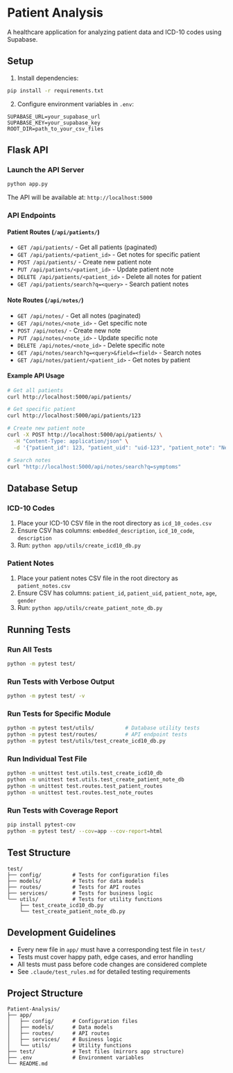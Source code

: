 # Patient Analysis

A healthcare application for analyzing patient data and ICD-10 codes using Supabase.

## Setup

1. Install dependencies:
```bash
pip install -r requirements.txt
```

2. Configure environment variables in `.env`:
```
SUPABASE_URL=your_supabase_url
SUPABASE_KEY=your_supabase_key
ROOT_DIR=path_to_your_csv_files
```

## Flask API

### Launch the API Server
```bash
python app.py
```

The API will be available at: `http://localhost:5000`

### API Endpoints

#### Patient Routes (`/api/patients/`)
- `GET /api/patients/` - Get all patients (paginated)
- `GET /api/patients/<patient_id>` - Get notes for specific patient
- `POST /api/patients/` - Create new patient note
- `PUT /api/patients/<patient_id>` - Update patient note
- `DELETE /api/patients/<patient_id>` - Delete all notes for patient
- `GET /api/patients/search?q=<query>` - Search patient notes

#### Note Routes (`/api/notes/`)
- `GET /api/notes/` - Get all notes (paginated)
- `GET /api/notes/<note_id>` - Get specific note
- `POST /api/notes/` - Create new note
- `PUT /api/notes/<note_id>` - Update specific note
- `DELETE /api/notes/<note_id>` - Delete specific note
- `GET /api/notes/search?q=<query>&field=<field>` - Search notes
- `GET /api/notes/patient/<patient_id>` - Get notes by patient

#### Example API Usage
```bash
# Get all patients
curl http://localhost:5000/api/patients/

# Get specific patient
curl http://localhost:5000/api/patients/123

# Create new patient note
curl -X POST http://localhost:5000/api/patients/ \
  -H "Content-Type: application/json" \
  -d '{"patient_id": 123, "patient_uid": "uid-123", "patient_note": "New note", "age": 30, "gender": "F"}'

# Search notes
curl "http://localhost:5000/api/notes/search?q=symptoms"
```

## Database Setup

### ICD-10 Codes
1. Place your ICD-10 CSV file in the root directory as `icd_10_codes.csv`
2. Ensure CSV has columns: `embedded_description`, `icd_10_code`, `description`
3. Run: `python app/utils/create_icd10_db.py`

### Patient Notes
1. Place your patient notes CSV file in the root directory as `patient_notes.csv`
2. Ensure CSV has columns: `patient_id`, `patient_uid`, `patient_note`, `age`, `gender`
3. Run: `python app/utils/create_patient_note_db.py`

## Running Tests

### Run All Tests
```bash
python -m pytest test/
```

### Run Tests with Verbose Output
```bash
python -m pytest test/ -v
```

### Run Tests for Specific Module
```bash
python -m pytest test/utils/          # Database utility tests
python -m pytest test/routes/         # API endpoint tests
python -m pytest test/utils/test_create_icd10_db.py
```

### Run Individual Test File
```bash
python -m unittest test.utils.test_create_icd10_db
python -m unittest test.utils.test_create_patient_note_db
python -m unittest test.routes.test_patient_routes
python -m unittest test.routes.test_note_routes
```

### Run Tests with Coverage Report
```bash
pip install pytest-cov
python -m pytest test/ --cov=app --cov-report=html
```

## Test Structure

```
test/
├── config/          # Tests for configuration files
├── models/          # Tests for data models
├── routes/          # Tests for API routes
├── services/        # Tests for business logic
└── utils/           # Tests for utility functions
    ├── test_create_icd10_db.py
    └── test_create_patient_note_db.py
```

## Development Guidelines

- Every new file in `app/` must have a corresponding test file in `test/`
- Tests must cover happy path, edge cases, and error handling
- All tests must pass before code changes are considered complete
- See `.claude/test_rules.md` for detailed testing requirements

## Project Structure

```
Patient-Analysis/
├── app/
│   ├── config/      # Configuration files
│   ├── models/      # Data models
│   ├── routes/      # API routes
│   ├── services/    # Business logic
│   └── utils/       # Utility functions
├── test/            # Test files (mirrors app structure)
├── .env             # Environment variables
└── README.md
```